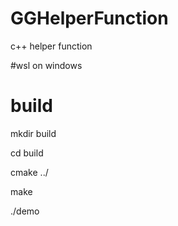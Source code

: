# GGHelperFunction
c++ helper function

#wsl on windows

# build
mkdir build

cd build

cmake ../

make

./demo


